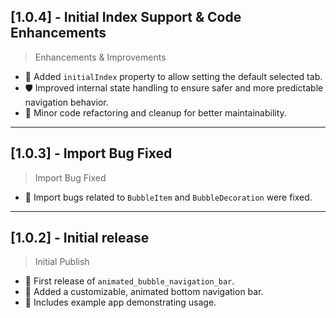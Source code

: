 ## [1.0.4] - Initial Index Support & Code Enhancements

> Enhancements & Improvements

* 🎯 Added `initialIndex` property to allow setting the default selected tab.
* 🛡️ Improved internal state handling to ensure safer and more predictable navigation behavior.
* 🧼 Minor code refactoring and cleanup for better maintainability.

---

## [1.0.3] - Import Bug Fixed

> Import Bug Fixed
- 🧩 Import bugs related to `BubbleItem` and `BubbleDecoration` were fixed.

---

## [1.0.2] - Initial release

> Initial Publish
- 🎉 First release of `animated_bubble_navigation_bar`.
- 🚀 Added a customizable, animated bottom navigation bar.
- 🧩 Includes example app demonstrating usage.

